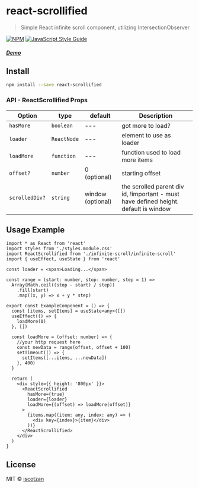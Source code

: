 # react-scrollified

> Simple React infinite scroll component, utilizing IntersectionObserver

[![NPM](https://img.shields.io/npm/v/react-scrollified.svg)](https://www.npmjs.com/package/react-scrollified) [![JavaScript Style Guide](https://img.shields.io/badge/code_style-standard-brightgreen.svg)](https://standardjs.com)

##### [Demo](https://iscotzan.github.io/react-scrollified/)

## Install

```bash
npm install --save react-scrollified
```

### API - ReactScrollified Props

| Option         | type        | default           | Description                                                                          |
| -------------- | ----------- | ----------------- | ------------------------------------------------------------------------------------ |
| `hasMore`      | `boolean`   | ---               | got more to load?                                                                    |
| `loader`       | `ReactNode` | ---               | element to use as loader                                                             |
| `loadMore`     | `function`  | ---               | function used to load more items                                                     |
| `offset?`      | `number`    | 0 (optional)      | starting offset                                                                      |
| `scrolledDiv?` | `string`    | window (optional) | the scrolled parent div id, !important - must have defined height. default is window |

## Usage Example

```tsx
import * as React from 'react'
import styles from './styles.module.css'
import ReactScrollified from './infinite-scroll/infinite-scroll'
import { useEffect, useState } from 'react'

const loader = <span>Loading...</span>

const range = (start: number, stop: number, step = 1) =>
  Array(Math.ceil((stop - start) / step))
    .fill(start)
    .map((x, y) => x + y * step)

export const ExampleComponent = () => {
  const [items, setItems] = useState<any>([])
  useEffect(() => {
    loadMore(0)
  }, [])

  const loadMore = (offset: number) => {
    //your http request here
    const newData = range(offset, offset + 100)
    setTimeout(() => {
      setItems([...items, ...newData])
    }, 400)
  }

  return (
    <div style={{ height: '800px' }}>
      <ReactScrollified
        hasMore={true}
        loader={loader}
        loadMore={(offset) => loadMore(offset)}
      >
        {items.map((item: any, index: any) => (
          <div key={index}>{item}</div>
        ))}
      </ReactScrollified>
    </div>
  )
}
```

## License

MIT © [iscotzan](https://github.com/iscotzan)
